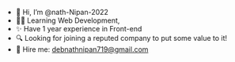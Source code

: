 - 👋 Hi, I’m @nath-Nipan-2022
- 👨‍💻 Learning Web Development,
- ✨ Have 1 year experience in Front-end
- 🔍 Looking for joining a reputed company to put some value to it!
- 📩 Hire me: debnathnipan719@gmail.com

<!---
nath-Nipan-2022/nath-Nipan-2022 is a ✨ special ✨ repository because its `README.md` (this file) appears on your GitHub profile.
You can click the Preview link to take a look at your changes.
--->
